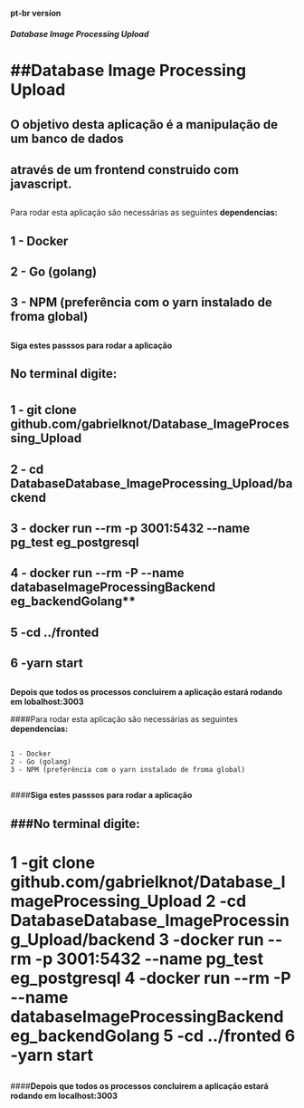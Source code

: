 **pt-br version**<h6>
**Database Image Processing Upload**<h1>

##**Database Image Processing Upload**<h6>
## 
## O objetivo desta aplicação é a manipulação de um banco de dados
## através de um frontend construido com javascript.
## 

Para rodar esta aplicação são necessárias as seguintes **dependencias:**<h2>
##
## 1 - Docker
## 2 - Go **(golang)**
## 3 - NPM (preferência com o yarn instalado de froma global)
##
**Siga estes passsos para rodar a aplicação**<h2>
		**No terminal digite:**<h1>
## 1 - git clone github.com/gabrielknot/Database_ImageProcessing_Upload
## 2 - cd DatabaseDatabase_ImageProcessing_Upload/backend
## 3 - docker run --rm -p 3001:5432 --name pg_test eg_postgresql
## 4 - docker run --rm -P --name databaseImageProcessingBackend eg_backendGolang**
## 5 -**cd ../fronted**
## 6 -**yarn start**
##
**Depois que todos os processos concluirem a aplicação estará rodando em lobalhost:3003**

####Para rodar esta aplicação são necessárias as seguintes **dependencias:**<h2>
##
	1 - Docker
	2 - Go (golang)
	3 - NPM (preferência com o yarn instalado de froma global)
##
####**Siga estes passsos para rodar a aplicação**<h2>
###**No terminal digite:**<h1>
 1 -**git clone github.com/gabrielknot/Database_ImageProcessing_Upload**
 2 -**cd DatabaseDatabase_ImageProcessing_Upload/backend**
 3 -**docker run --rm -p 3001:5432 --name pg_test eg_postgresql**
 4 -**docker run --rm -P --name databaseImageProcessingBackend eg_backendGolang**
 5 -**cd ../fronted**
 6 -**yarn start**
##
####**Depois que todos os processos concluirem a aplicação estará rodando em localhost:3003**



